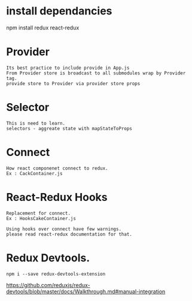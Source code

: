 # install dependancies
npm install redux react-redux

# Provider
```
Its best practice to include provide in App.js
From Provider store is broadcast to all submodules wrap by Provider tag. 
provide store to Provider via provider store props
```

# Selector
```
This is need to learn. 
selectors - aggreate state with mapStateToProps 
```

# Connect
```
How react componenet connect to redux. 
Ex : CackContainer.js
```

# React-Redux Hooks
```
Replacement for connect. 
Ex : HooksCakeContainer.js

Using hooks over connect have few warnings. 
please read react-redux documentation for that. 
```

# Redux Devtools. 
```
npm i --save redux-devtools-extension
```
https://github.com/reduxjs/redux-devtools/blob/master/docs/Walkthrough.md#manual-integration
